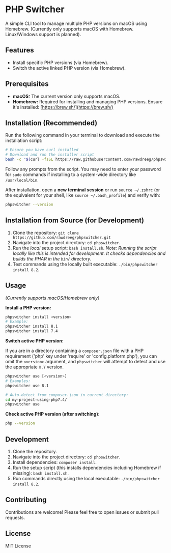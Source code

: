 # PHP Switcher

A simple CLI tool to manage multiple PHP versions on macOS using Homebrew.
(Currently only supports macOS with Homebrew. Linux/Windows support is planned).

## Features

*   Install specific PHP versions (via Homebrew).
*   Switch the active linked PHP version (via Homebrew).

## Prerequisites

*   **macOS:** The current version only supports macOS.
*   **Homebrew:** Required for installing and managing PHP versions. Ensure it's installed: [https://brew.sh/](https://brew.sh/)

## Installation (Recommended)

Run the following command in your terminal to download and execute the installation script:

```bash
# Ensure you have curl installed
# Download and run the installer script
bash -c "$(curl -fsSL https://raw.githubusercontent.com/rawdreeg/phpswitcher/v0.1.0/install.sh)" 
```

Follow any prompts from the script. You may need to enter your password for `sudo` commands if installing to a system-wide directory like `/usr/local/bin`.

After installation, open a **new terminal session** or run `source ~/.zshrc` (or the equivalent for your shell, like `source ~/.bash_profile`) and verify with:

```bash
phpswitcher --version
```

## Installation from Source (for Development)

1.  Clone the repository: `git clone https://github.com/rawdreeg/phpswitcher.git`
2.  Navigate into the project directory: `cd phpswitcher`.
3.  Run the *local* setup script: `bash install.sh`.
    *Note: Running the script locally like this is intended for development. It checks dependencies and builds the PHAR in the `bin/` directory.*
4.  Test commands using the locally built executable: `./bin/phpswitcher install 8.2`.

## Usage

*(Currently supports macOS/Homebrew only)*

**Install a PHP version:**

```bash
phpswitcher install <version>
# Example:
phpswitcher install 8.1
phpswitcher install 7.4
```

**Switch active PHP version:**

If you are in a directory containing a `composer.json` file with a PHP requirement ('php' key under 'require' or 'config.platform.php'), you can omit the `<version>` argument, and `phpswitcher` will attempt to detect and use the appropriate `X.Y` version.

```bash
phpswitcher use [<version>]
# Examples:
phpswitcher use 8.1 

# Auto-detect from composer.json in current directory:
cd my-project-using-php7.4/
phpswitcher use
```

**Check active PHP version (after switching):**

```bash
php --version
```

## Development

1.  Clone the repository.
2.  Navigate into the project directory: `cd phpswitcher`.
3.  Install dependencies: `composer install`.
4.  Run the setup script (this installs dependencies including Homebrew if missing): `bash install.sh`.
5.  Run commands directly using the local executable: `./bin/phpswitcher install 8.2`.

## Contributing

Contributions are welcome! Please feel free to open issues or submit pull requests.

## License

MIT License 
